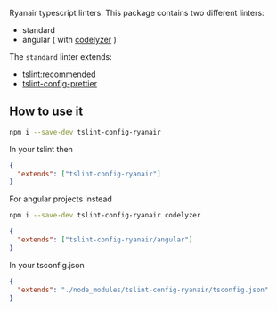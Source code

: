 Ryanair typescript linters. This package contains two different
linters:

* standard
* angular ( with [codelyzer](https://github.com/mgechev/codelyzer) )

The `standard` linter extends:

* [tslint:recommended](https://github.com/palantir/tslint/blob/master/src/configs/recommended.ts)
* [tslint-config-prettier](https://github.com/alexjoverm/tslint-config-prettier)

## How to use it

```bash
npm i --save-dev tslint-config-ryanair
```

In your tslint then

```json
{
  "extends": ["tslint-config-ryanair"]
}
```

For angular projects instead

```bash
npm i --save-dev tslint-config-ryanair codelyzer
```

```json
{
  "extends": ["tslint-config-ryanair/angular"]
}
```

In your tsconfig.json

```json
{
  "extends": "./node_modules/tslint-config-ryanair/tsconfig.json"
}
```
